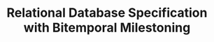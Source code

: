 ---
title: Relational Database Specification with Bitemporal Milestoning
description: Example of database specification with Bitemporal Milestoning.
---